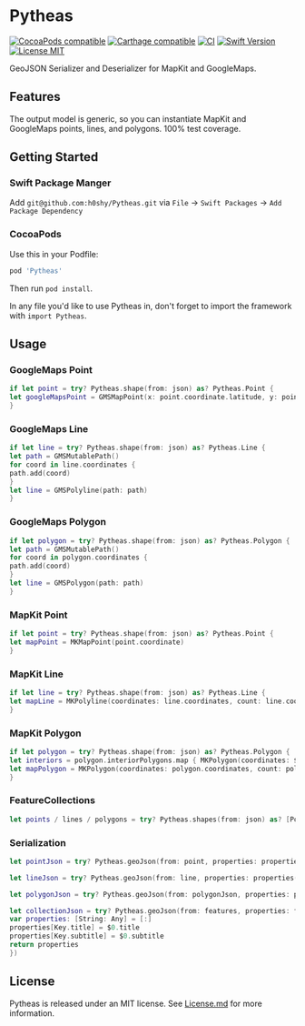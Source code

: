 # Pytheas

[![CocoaPods compatible](https://img.shields.io/cocoapods/v/Pytheas.svg)](https://cocoapods.org/pods/Pytheas)
[![Carthage compatible](https://img.shields.io/badge/Carthage-compatible-4BC51D.svg?style=flat)](https://github.com/Carthage/Carthage)
[![CI](https://github.com/h0shy/Pytheas/workflows/CI/badge.svg)]()
[![Swift Version](https://img.shields.io/badge/Swift-5.x-orange.svg)]()
[![License MIT](https://img.shields.io/npm/l/express.svg?style=flat)](https://en.wikipedia.org/wiki/MIT_License)

GeoJSON Serializer and Deserializer for MapKit and GoogleMaps.

## Features

The output model is generic, so you can instantiate MapKit and GoogleMaps points, lines, and polygons. 100% test coverage.

## Getting Started

### Swift Package Manger

Add `git@github.com:h0shy/Pytheas.git` via `File` -> `Swift Packages` -> `Add Package Dependency`

### CocoaPods

Use this in your Podfile:

```rb
pod 'Pytheas'
```

Then run `pod install`.



In any file you'd like to use Pytheas in, don't forget to
import the framework with `import Pytheas`.

## Usage

### GoogleMaps Point

```swift
if let point = try? Pytheas.shape(from: json) as? Pytheas.Point {
let googleMapsPoint = GMSMapPoint(x: point.coordinate.latitude, y: point.coordinate.longitude)
}
```

### GoogleMaps Line

```swift
if let line = try? Pytheas.shape(from: json) as? Pytheas.Line {
let path = GMSMutablePath()
for coord in line.coordinates {
path.add(coord)
}
let line = GMSPolyline(path: path)
}
```

### GoogleMaps Polygon

```swift
if let polygon = try? Pytheas.shape(from: json) as? Pytheas.Polygon {
let path = GMSMutablePath()
for coord in polygon.coordinates {
path.add(coord)
}
let line = GMSPolygon(path: path)
}
```

### MapKit Point

```swift
if let point = try? Pytheas.shape(from: json) as? Pytheas.Point {
let mapPoint = MKMapPoint(point.coordinate)
}
```

### MapKit Line

```swift
if let line = try? Pytheas.shape(from: json) as? Pytheas.Line {
let mapLine = MKPolyline(coordinates: line.coordinates, count: line.coordinates.count)
}
```

### MapKit Polygon

```swift
if let polygon = try? Pytheas.shape(from: json) as? Pytheas.Polygon {
let interiors = polygon.interiorPolygons.map { MKPolygon(coordinates: $0.coordinates, count: $0.coordinates.count) }
let mapPolygon = MKPolygon(coordinates: polygon.coordinates, count: polygon.coordinates.count, interiorPolygons: interiors)
}
```

### FeatureCollections

```swift
let points / lines / polygons = try? Pytheas.shapes(from: json) as? [Point] / [Line] / [Polygon]
```

### Serialization

```swift
let pointJson = try? Pytheas.geoJson(from: point, properties: properties(from: point))
```

```swift
let lineJson = try? Pytheas.geoJson(from: line, properties: properties(from: line))
```

```swift
let polygonJson = try? Pytheas.geoJson(from: polygonJson, properties: properties(from: polygonJson))
```

```swift
let collectionJson = try? Pytheas.geoJson(from: features, properties: features.map {
var properties: [String: Any] = [:]
properties[Key.title] = $0.title
properties[Key.subtitle] = $0.subtitle
return properties
})
```

## License

Pytheas is released under an MIT license. See [License.md](https://github.com/Pytheas/Pytheas/blob/master/License.md) for more information.
